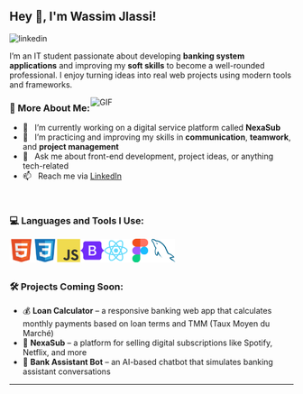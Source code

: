 ## Hey 👋, I'm Wassim Jlassi!

<a href='https://www.linkedin.com/in/votre-lien-linkedin'><img align='left' alt="linkedin" src="https://raw.githubusercontent.com/rahul-jha98/rahul-jha98/561d474902b59c7429ec22bb73e225696c27b202/assets/linkedin.svg" height='18px'/></a>

<br/>

I’m an IT student passionate about developing **banking system applications** and improving my **soft skills** to become a well-rounded professional. I enjoy turning ideas into real web projects using modern tools and frameworks.

<img align="right" alt="GIF" src="https://raw.githubusercontent.com/rahul-jha98/rahul-jha98/main/techstack.gif" width="360px"/>

### 🧐 More About Me:

- 🔭 &nbsp; I’m currently working on a digital service platform called **NexaSub**
- 🌱 &nbsp; I’m practicing and improving my skills in **communication**, **teamwork**, and **project management**
- 💬 &nbsp; Ask me about front-end development, project ideas, or anything tech-related
- 📫 &nbsp; Reach me via [LinkedIn](https://www.linkedin.com/in/votre-lien-linkedin)

<br/>

### 💻 Languages and Tools I Use:
<a href="https://developer.mozilla.org/en-US/docs/Web/HTML" target="_blank"><img align="left" alt="HTML5" height="42px" src="https://raw.githubusercontent.com/devicons/devicon/master/icons/html5/html5-original.svg"></a>
<a href="https://developer.mozilla.org/en-US/docs/Web/CSS" target="_blank"><img align="left" alt="CSS3" height="42px" src="https://raw.githubusercontent.com/devicons/devicon/master/icons/css3/css3-original.svg"></a>
<a href="https://developer.mozilla.org/en-US/docs/Web/JavaScript" target="_blank"><img align="left" alt="JavaScript" height="42px" src="https://raw.githubusercontent.com/devicons/devicon/master/icons/javascript/javascript-original.svg"></a>
<a href="https://getbootstrap.com/" target="_blank"><img align="left" alt="Bootstrap" height="42px" src="https://raw.githubusercontent.com/devicons/devicon/master/icons/bootstrap/bootstrap-plain.svg"></a>
<a href="https://reactjs.org/" target="_blank"><img align="left" alt="React" height="42px" src="https://raw.githubusercontent.com/devicons/devicon/master/icons/react/react-original.svg"></a>
<a href="https://www.figma.com/" target="_blank"><img align="left" alt="Figma" height="42px" src="https://raw.githubusercontent.com/devicons/devicon/master/icons/figma/figma-original.svg"></a>
<a href="https://www.mysql.com/" target="_blank"><img align="left" alt="MySQL" height="42px" src="https://raw.githubusercontent.com/devicons/devicon/master/icons/mysql/mysql-original.svg"></a>

<br/><br/><br/>
### 🛠️ Projects Coming Soon:

- 💰 **Loan Calculator** – a responsive banking web app that calculates monthly payments based on loan terms and TMM (Taux Moyen du Marché)
- 🛒 **NexaSub** – a platform for selling digital subscriptions like Spotify, Netflix, and more
- 🧠 **Bank Assistant Bot** – an AI-based chatbot that simulates banking assistant conversations
  

---



